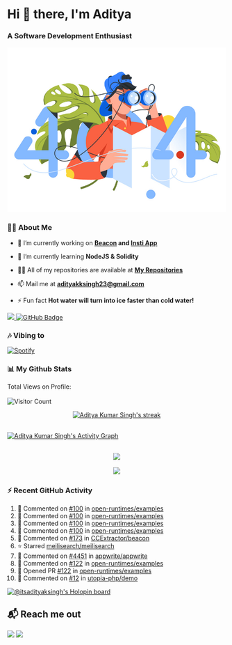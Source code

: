 <h1 align="left"> Hi 👋 there, I'm Aditya</h1>
<!-- <p align="center">
    
[![Typing SVG](https://readme-typing-svg.herokuapp.com?color=%2336BCF7&size=40&center=true&lines=Hi+There!;I'm+Aditya)](https://git.io/typing-svg)
    
</p> -->
<h3 align="left">A Software Development Enthusiast</h3>
<img src="./aditya-home.jpg" />

### 🙋‍♂️ About Me

- 🔭 I’m currently working on **[Beacon](https://github.com/CCExtractor/beacon) and [Insti App](https://github.com/IIT-BHU-InstiApp/IIT-BHU-app)**

- 🌱 I’m currently learning **NodeJS & Solidity**

- 👨‍💻 All of my repositories are available at **[My Repositories](https://github.com/ItsAdityaKSingh?tab=repositories)**

- 📫 Mail me at **adityakksingh23@gmail.com**

- ⚡ Fun fact **Hot water will turn into ice faster than cold water!**


<p align="left">
<a href="https://github.com/ItsAdityaKSingh/github-profile-views-counter">
    <img src="https://komarev.com/ghpvc/?username=itsadityaksingh">
</a> <a href="https://github.com/itsadityaksingh?tab=followers"><img src="https://img.shields.io/github/followers/itsadityaksingh?label=Followers&style=social" alt="GitHub Badge"></a>
</p>
  
### 🎶 Vibing to
[![Spotify](https://spotify-live.vercel.app/api/spotify)](https://open.spotify.com/artist/6VuMaDnrHyPL1p4EHjYLi7?si=3cl_3ZkyRLWj-AUGzT867g)

### 📊 My Github Stats

Total Views on Profile:<br><br>
![Visitor Count](https://profile-counter.glitch.me/itsadityaksingh/count.svg)
<!-- [![𝚝𝚛𝚘𝚙𝚑𝚢](https://github-profile-trophy.vercel.app/?username=ItsAdityaKSingh&column=8&margin-w=15&margin-h=15&no-bg=true&no-frame=true&theme=juicyfresh)](https://github.com/ItsAdityaKSingh)

<p align="center">
  <a>
    <img height="150" width="150" src="https://github.com/JayantGoel001/JayantGoel001/blob/master/PNG/left.png">
    <img align="center" src="https://github-readme-streak-stats.herokuapp.com/?user=ItsAdityaKSingh&theme=dark&hide_border=true"/>
    <img height="150" width="150" src="https://github.com/JayantGoel001/JayantGoel001/blob/master/PNG/right.png">
  </a>
</p> -->

<p align="center">
    <a href="https://github.com/itsadityaksingh/github-readme-streak-stats">
        <img title="🔥 Get streak stats for your profile at git.io/streak-stats" alt="Aditya Kumar Singh's streak" src="https://github-readme-streak-stats.herokuapp.com/?user=ItsAdityaKSingh&theme=highcontrast&hide_border=true&background=0D1117"/>
    </a>
</p>



<br/>
<a href="https://github.com/kailash360/github-readme-activity-graph"><img alt="Aditya Kumar Singh's Activity Graph" src="https://activity-graph.herokuapp.com/graph?username=itsadityaksingh&bg_color=0D1117&color=FF8539&line=FF8539&point=FFFFFF&hide_border=true" /></a>
<br/>
<br/>
<p align="center"><img src="https://github-readme-stats.vercel.app/api/top-langs/?username=itsadityaksingh&layout=compact"/></p>
<p align="center"><img src="https://github-readme-stats.vercel.app/api?username=ItsAdityaKSingh&show_icons=true&theme=swift" /></p>

### ⚡ Recent GitHub Activity
<!--RECENT_ACTIVITY:start-->
1. 💬 Commented on [#100](https://github.com/open-runtimes/examples/pull/100#discussion_r1022330822) in [open-runtimes/examples](https://github.com/open-runtimes/examples)
2. 💬 Commented on [#100](https://github.com/open-runtimes/examples/pull/100#issuecomment-1311333392) in [open-runtimes/examples](https://github.com/open-runtimes/examples)
3. 💬 Commented on [#100](https://github.com/open-runtimes/examples/pull/100#discussion_r1019916805) in [open-runtimes/examples](https://github.com/open-runtimes/examples)
4. 💬 Commented on [#100](https://github.com/open-runtimes/examples/pull/100#discussion_r1019916149) in [open-runtimes/examples](https://github.com/open-runtimes/examples)
5. 💬 Commented on [#173](https://github.com/CCExtractor/beacon/pull/173#issuecomment-1304877259) in [CCExtractor/beacon](https://github.com/CCExtractor/beacon)
6. ⭐ Starred [meilisearch/meilisearch](https://github.com/meilisearch/meilisearch)
7. 💬 Commented on [#4451](https://github.com/appwrite/appwrite/issues/4451#issuecomment-1296314648) in [appwrite/appwrite](https://github.com/appwrite/appwrite)
8. 💬 Commented on [#122](https://github.com/open-runtimes/examples/pull/122#issuecomment-1296314476) in [open-runtimes/examples](https://github.com/open-runtimes/examples)
9. 💪 Opened PR [#122](https://github.com/open-runtimes/examples/pull/122) in [open-runtimes/examples](https://github.com/open-runtimes/examples)
10. 💬 Commented on [#12](https://github.com/utopia-php/demo/pull/12#issuecomment-1296311112) in [utopia-php/demo](https://github.com/utopia-php/demo)
<!--RECENT_ACTIVITY:end-->

[![@itsadityaksingh's Holopin board](https://holopin.me/itsadityaksingh)](https://holopin.io/@itsadityaksingh)



## 📬 Reach me out
<p align="left">
<a href = "https://www.linkedin.com/in/itsadityaksingh/"><img src="https://img.icons8.com/fluent/48/000000/linkedin.png"/></a>
<a href = "https://www.instagram.com/itsadityaksingh/"><img src="https://img.icons8.com/fluent/48/000000/instagram-new.png"/></a>
</p>
